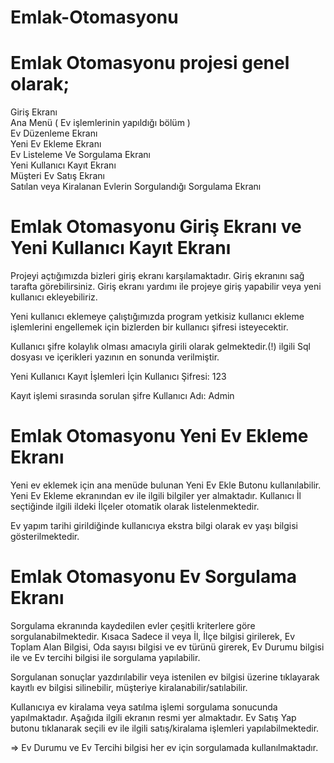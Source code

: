 # Emlak-Otomasyonu

# Emlak Otomasyonu projesi genel olarak;

Giriş Ekranı <br>
Ana Menü ( Ev işlemlerinin yapıldığı bölüm ) <br>
Ev Düzenleme Ekranı<br>
Yeni Ev Ekleme Ekranı<br>
Ev Listeleme Ve Sorgulama Ekranı<br>
Yeni Kullanıcı Kayıt Ekranı<br>
Müşteri Ev Satış Ekranı<br>
Satılan veya Kiralanan Evlerin Sorgulandığı Sorgulama Ekranı<br>

# Emlak Otomasyonu Giriş Ekranı ve Yeni Kullanıcı Kayıt Ekranı
Projeyi açtığımızda bizleri giriş ekranı karşılamaktadır. Giriş ekranını sağ tarafta görebilirsiniz. Giriş ekranı yardımı ile projeye giriş yapabilir veya yeni kullanıcı ekleyebiliriz.<br>

Yeni kullanıcı eklemeye çalıştığımızda program yetkisiz kullanıcı ekleme işlemlerini engellemek için bizlerden bir kullanıcı şifresi isteyecektir.<br>

Kullanıcı şifre kolaylık olması amacıyla girili olarak gelmektedir.(!) ilgili Sql dosyası ve içerikleri yazının en sonunda verilmiştir.<br>

Yeni Kullanıcı Kayıt İşlemleri İçin Kullanıcı Şifresi:  123<br>

Kayıt işlemi sırasında sorulan şifre Kullanıcı Adı: Admin<br>

# Emlak Otomasyonu Yeni Ev Ekleme Ekranı
Yeni ev eklemek için ana menüde bulunan Yeni Ev Ekle Butonu kullanılabilir. Yeni Ev Ekleme ekranından ev ile ilgili bilgiler yer almaktadır. Kullanıcı İl seçtiğinde ilgili ildeki İlçeler otomatik olarak listelenmektedir.<br>

Ev yapım tarihi girildiğinde kullanıcıya ekstra bilgi olarak ev yaşı bilgisi gösterilmektedir.<br>

# Emlak Otomasyonu Ev Sorgulama Ekranı
Sorgulama ekranında kaydedilen evler çeşitli kriterlere göre sorgulanabilmektedir. Kısaca Sadece il veya İl, İlçe bilgisi girilerek, Ev Toplam Alan Bilgisi, Oda sayısı bilgisi ve ev türünü girerek, Ev Durumu bilgisi ile ve Ev tercihi bilgisi ile sorgulama yapılabilir.<br>

Sorgulanan sonuçlar yazdırılabilir veya istenilen ev bilgisi üzerine tıklayarak kayıtlı ev bilgisi silinebilir, müşteriye kiralanabilir/satılabilir.<br>

Kullanıcıya ev kiralama veya satılma işlemi sorgulama sonucunda yapılmaktadır. Aşağıda ilgili ekranın resmi yer almaktadır. Ev Satış Yap butonu tıklanarak seçili ev ile ilgili satış/kiralama işlemleri yapılabilmektedir.<br>

=> Ev Durumu ve Ev Tercihi bilgisi her ev için sorgulamada kullanılmaktadır.<br>
